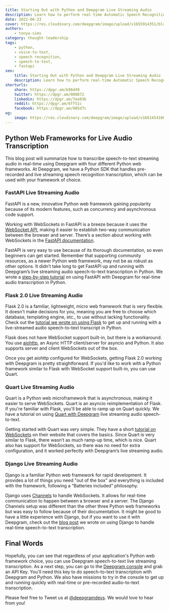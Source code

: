 ```yaml
---
title: Starting Out with Python and Deepgram Live Streaming Audio
description: Learn how to perform real-time Automatic Speech Recognition using various Python web frameworks and Deepgram's Speech-to-Text API with this roundup post.
date: 2022-06-23
cover: https://res.cloudinary.com/deepgram/image/upload/v1655914351/blog/2022/06/python-deepgram-roundup/Transcribing-Real-Time-Audio-Using-Python-in-5-Minutes%402x.jpg
authors:
    - tonya-sims
category: thought-leadership
tags:
    - python,
    - voice-to-text,
    - speech recognition,
    - speech-to-text,
    - fastapi
seo:
    title: Starting Out with Python and Deepgram Live Streaming Audio
    description: Learn how to perform real-time Automatic Speech Recognition using various Python web frameworks and Deepgram's Speech-to-Text API with this roundup post.
shorturls:
    share: https://dpgr.am/b96d49
    twitter: https://dpgr.am/080872
    linkedin: https://dpgr.am/7ea93b
    reddit: https://dpgr.am/6ff51c
    facebook: https://dpgr.am/085d7c
og:
    image: https://res.cloudinary.com/deepgram/image/upload/v1661454100/blog/python-deepgram-roundup/ograph.png
---
```


## Python Web Frameworks for Live Audio Transcription

This blog post will summarize how to transcribe speech-to-text streaming audio in real-time using Deepgram with four different Python web frameworks. At Deepgram, we have a Python SDK that handles pre-recorded and live streaming speech recognition transcription, which can be used with your framework of choice.

### FastAPI Live Streaming Audio

FastAPI is a new, innovative Python web framework gaining popularity because of its modern features, such as concurrency and asynchronous code support.

Working with WebSockets in FastAPI is a breeze because it uses the [WebSocket API](https://developer.mozilla.org/en-US/docs/Web/API/WebSockets_API), making it easier to establish two-way communication between the browser and server. There’s a section about working with WebSockets in the [FastAPI documentation](https://fastapi.tiangolo.com/advanced/websockets/).

FastAPI is very easy to use because of its thorough documentation, so even beginners can get started. Remember that supporting community resources, as a newer Python web framework, may not be as robust as other options. It didn’t take long to get FastAPI up and running with Deepgram’s live streaming audio speech-to-text transcription in Python. We wrote a [step-by-step tutorial](https://developers.deepgram.com/blog/2022/03/live-transcription-fastapi/) on using FastAPI with Deepgram for real-time audio transcription in Python.

### Flask 2.0 Live Streaming Audio

Flask 2.0 is a familiar, lightweight, micro web framework that is very flexible. It doesn't make decisions for you, meaning you are free to choose which database, templating engine, etc., to use without lacking functionality. Check out the [tutorial we wrote on using Flask](https://developers.deepgram.com/blog/2022/03/live-transcription-flask/) to get up and running with a live-streamed audio speech-to-text transcript in Python.

Flask does not have WebSocket support built-in, but there is a workaround. You use [aiohttp](https://docs.aiohttp.org/en/v3.8.1/faq.html), an Async HTTP client/server for asyncio and Python. It also supports server and client WebSockets out of the box.

Once you get aiohttp configured for WebSockets, getting Flask 2.0 working with Deepgram is pretty straightforward. If you'd like to work with a Python framework similar to Flask with WebSocket support built-in, you can use Quart.

### Quart Live Streaming Audio

Quart is a Python web microframework that is asynchronous, making it easier to serve WebSockets. Quart is an asyncio reimplementation of Flask. If you're familiar with Flask, you'll be able to ramp up on Quart quickly. We have a tutorial on using [Quart with Deepgram](https://developers.deepgram.com/blog/2022/03/live-transcription-quart/) live streaming audio speech-to-text.

Getting started with Quart was very simple. They have a short [tutorial on WebSockets](https://pgjones.gitlab.io/quart/tutorials/websocket_tutorial.html) on their website that covers the basics. Since Quart is very similar to Flask, there wasn’t as much ramp-up time, which is nice. Quart also has support for WebSockets, so there was no need for extra configuration, and it worked perfectly with Deepgram’s live streaming audio.

### Django Live Streaming Audio

Django is a familiar Python web framework for rapid development. It provides a lot of things you need "out of the box" and everything is included with the framework, following a “Batteries included” philosophy.

Django uses [Channels](https://channels.readthedocs.io/en/stable/introduction.html) to handle WebSockets. It allows for real-time communication to happen between a browser and a server. The Django Channels setup was different than the other three Python web frameworks but was easy to follow because of their documentation. It might be good to have a little experience with Django, but if you want to use it with Deepgram, check out the [blog post](https://developers.deepgram.com/blog/2022/03/live-transcription-django/) we wrote on using Django to handle real-time speech-to-text transcription.

## Final Words

Hopefully, you can see that regardless of your application's Python web framework choice, you can use Deepgram speech-to-text live streaming transcription. As a next step, you can go to the [Deepgram console](https://console.deepgram.com/) and grab an API Key. You'll need this key to do speech-to-text transcription with Deepgram and Python. We also have missions to try in the console to get up and running quickly with real-time or pre-recorded audio-to-text transcription.

Please feel free to Tweet us at [@deepgramdevs](https://twitter.com/DeepgramDevs). We would love to hear from you!

